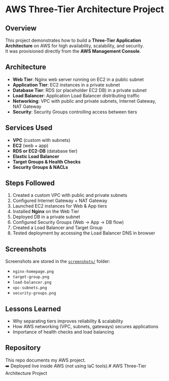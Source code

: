 # AWS Three-Tier Architecture Project

## Overview
This project demonstrates how to build a **Three-Tier Application Architecture** on AWS for high availability, scalability, and security.  
It was provisioned directly from the **AWS Management Console**.

## Architecture
- **Web Tier**: Nginx web server running on EC2 in a public subnet  
- **Application Tier**: EC2 instances in a private subnet  
- **Database Tier**: RDS (or placeholder EC2 DB) in a private subnet  
- **Load Balancer**: Application Load Balancer distributing traffic  
- **Networking**: VPC with public and private subnets, Internet Gateway, NAT Gateway  
- **Security**: Security Groups controlling access between tiers  

## Services Used
- **VPC** (custom with subnets)  
- **EC2** (web + app)  
- **RDS or EC2-DB** (database tier)  
- **Elastic Load Balancer**  
- **Target Groups & Health Checks**  
- **Security Groups & NACLs**  

## Steps Followed
1. Created a custom VPC with public and private subnets  
2. Configured Internet Gateway + NAT Gateway  
3. Launched EC2 instances for Web & App tiers  
4. Installed **Nginx** on the Web Tier  
5. Deployed DB in a private subnet  
6. Configured Security Groups (Web → App → DB flow)  
7. Created a Load Balancer and Target Group  
8. Tested deployment by accessing the Load Balancer DNS in browser  


## Screenshots
Screenshots are stored in the [`screenshots/`](screenshots/) folder:
- `nginx-homepage.png`  
- `target-group.png`  
- `load-balancer.png`  
- `vpc-subnets.png`  
- `security-groups.png`  


## Lessons Learned
- Why separating tiers improves reliability & scalability  
- How AWS networking (VPC, subnets, gateways) secures applications  
- Importance of health checks and load balancing  

## Repository
This repo documents my AWS project.  
➡️ Deployed live inside AWS (not using IaC tools).# AWS Three-Tier Architecture Project

